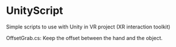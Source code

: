 # UnityScript

Simple scripts to use with Unity in VR project (XR interaction toolkit)

OffsetGrab.cs: Keep the offset between the hand and the object. 
